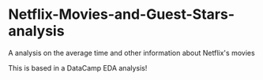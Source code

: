 # Netflix-Movies-and-Guest-Stars-analysis
A analysis on the average time and other information about Netflix's movies

This is based in a DataCamp EDA analysis!
